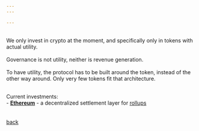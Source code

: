 ```yaml
---
---

---
```


<br>
We only invest in crypto at the moment, and specifically only in tokens with actual utility.
<br/><br/>
Governance is not utility, neither is revenue generation.
<br/><br/>
To have utility, the protocol has to be built around the token, instead of the other way around. Only very few tokens fit that architecture.
<br/><br/>
<p style="width: 175%">
Current investments:
<br>
- <a href="https://ethereum.org"><strong>Ethereum</strong></a> - a decentralized settlement layer for <a href="https://vitalik.ca/general/2021/01/05/rollup.html">rollups</a>
<br>
<br/><br/>
<a class="link" href="/">back</a>
